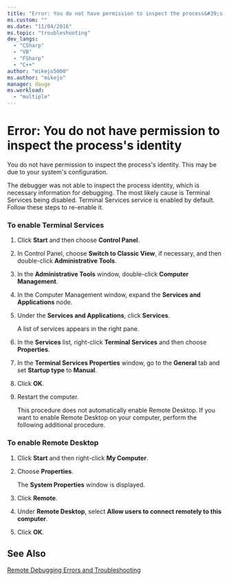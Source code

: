 ```yaml
---
title: "Error: You do not have permission to inspect the process&#39;s identity | Microsoft Docs"
ms.custom: ""
ms.date: "11/04/2016"
ms.topic: "troubleshooting"
dev_langs: 
  - "CSharp"
  - "VB"
  - "FSharp"
  - "C++"
author: "mikejo5000"
ms.author: "mikejo"
manager: douge
ms.workload: 
  - "multiple"
---
```

# Error: You do not have permission to inspect the process&#39;s identity
You do not have permission to inspect the process's identity. This may be due to your system's configuration.  
  
 The debugger was not able to inspect the process identity, which is necessary information for debugging. The most likely cause is Terminal Services being disabled. Terminal Services service is enabled by default. Follow these steps to re-enable it.  
  
### To enable Terminal Services  
  
1.  Click **Start** and then choose **Control Panel**.  
  
2.  In Control Panel, choose **Switch to Classic View**, if necessary, and then double-click **Administrative Tools**.  
  
3.  In the **Administrative Tools** window, double-click **Computer Management**.  
  
4.  In the Computer Management window, expand the **Services and Applications** node.  
  
5.  Under the **Services and Applications**, click **Services**.  
  
     A list of services appears in the right pane.  
  
6.  In the **Services** list, right-click **Terminal Services** and then choose **Properties**.  
  
7.  In the **Terminal Services Properties** window, go to the **General** tab and set **Startup type** to **Manual**.  
  
8.  Click **OK**.  
  
9. Restart the computer.  
  
     This procedure does not automatically enable Remote Desktop. If you want to enable Remote Desktop on your computer, perform the following additional procedure.  
  
### To enable Remote Desktop  
  
1.  Click **Start** and then right-click **My Computer**.  
  
2.  Choose **Properties**.  
  
     The **System Properties** window is displayed.  
  
3.  Click **Remote**.  
  
4.  Under **Remote Desktop**, select **Allow users to connect remotely to this computer**.  
  
5.  Click **OK**.  
  
## See Also  
 [Remote Debugging Errors and Troubleshooting](../debugger/remote-debugging-errors-and-troubleshooting.md)